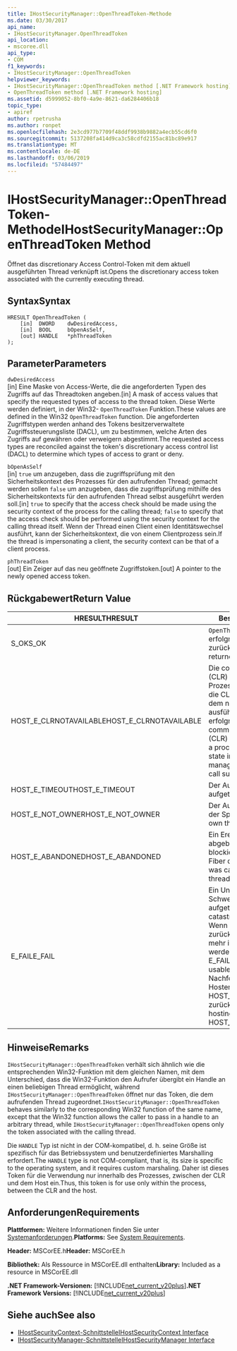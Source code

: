 ```yaml
---
title: IHostSecurityManager::OpenThreadToken-Methode
ms.date: 03/30/2017
api_name:
- IHostSecurityManager.OpenThreadToken
api_location:
- mscoree.dll
api_type:
- COM
f1_keywords:
- IHostSecurityManager::OpenThreadToken
helpviewer_keywords:
- IHostSecurityManager::OpenThreadToken method [.NET Framework hosting]
- OpenThreadToken method [.NET Framework hosting]
ms.assetid: d5999052-8bf0-4a9e-8621-da6284406b18
topic_type:
- apiref
author: rpetrusha
ms.author: ronpet
ms.openlocfilehash: 2e3cd977b7709f48ddf9938b9882a4ecb55cd6f0
ms.sourcegitcommit: 5137208fa414d9ca3c58cdfd2155ac81bc89e917
ms.translationtype: MT
ms.contentlocale: de-DE
ms.lasthandoff: 03/06/2019
ms.locfileid: "57484497"
---
```

# <a name="ihostsecuritymanageropenthreadtoken-method"></a><span data-ttu-id="93004-102">IHostSecurityManager::OpenThreadToken-Methode</span><span class="sxs-lookup"><span data-stu-id="93004-102">IHostSecurityManager::OpenThreadToken Method</span></span>
<span data-ttu-id="93004-103">Öffnet das discretionary Access Control-Token mit dem aktuell ausgeführten Thread verknüpft ist.</span><span class="sxs-lookup"><span data-stu-id="93004-103">Opens the discretionary access token associated with the currently executing thread.</span></span>  
  
## <a name="syntax"></a><span data-ttu-id="93004-104">Syntax</span><span class="sxs-lookup"><span data-stu-id="93004-104">Syntax</span></span>  
  
```  
HRESULT OpenThreadToken (  
    [in]  DWORD    dwDesiredAccess,   
    [in]  BOOL     bOpenAsSelf,   
    [out] HANDLE   *phThreadToken  
);  
```  
  
## <a name="parameters"></a><span data-ttu-id="93004-105">Parameter</span><span class="sxs-lookup"><span data-stu-id="93004-105">Parameters</span></span>  
 `dwDesiredAccess`  
 <span data-ttu-id="93004-106">[in] Eine Maske von Access-Werte, die die angeforderten Typen des Zugriffs auf das Threadtoken angeben.</span><span class="sxs-lookup"><span data-stu-id="93004-106">[in] A mask of access values that specify the requested types of access to the thread token.</span></span> <span data-ttu-id="93004-107">Diese Werte werden definiert, in der Win32- `OpenThreadToken` Funktion.</span><span class="sxs-lookup"><span data-stu-id="93004-107">These values are defined in the Win32 `OpenThreadToken` function.</span></span> <span data-ttu-id="93004-108">Die angeforderten Zugriffstypen werden anhand des Tokens besitzerverwaltete Zugriffssteuerungsliste (DACL), um zu bestimmen, welche Arten des Zugriffs auf gewähren oder verweigern abgestimmt.</span><span class="sxs-lookup"><span data-stu-id="93004-108">The requested access types are reconciled against the token's discretionary access control list (DACL) to determine which types of access to grant or deny.</span></span>  
  
 `bOpenAsSelf`  
 <span data-ttu-id="93004-109">[in] `true` um anzugeben, dass die zugriffsprüfung mit den Sicherheitskontext des Prozesses für den aufrufenden Thread; gemacht werden sollen `false` um anzugeben, dass die zugriffsprüfung mithilfe des Sicherheitskontexts für den aufrufenden Thread selbst ausgeführt werden soll.</span><span class="sxs-lookup"><span data-stu-id="93004-109">[in] `true` to specify that the access check should be made using the security context of the process for the calling thread; `false` to specify that the access check should be performed using the security context for the calling thread itself.</span></span> <span data-ttu-id="93004-110">Wenn der Thread einen Client einen Identitätswechsel ausführt, kann der Sicherheitskontext, die von einem Clientprozess sein.</span><span class="sxs-lookup"><span data-stu-id="93004-110">If the thread is impersonating a client, the security context can be that of a client process.</span></span>  
  
 `phThreadToken`  
 <span data-ttu-id="93004-111">[out] Ein Zeiger auf das neu geöffnete Zugriffstoken.</span><span class="sxs-lookup"><span data-stu-id="93004-111">[out] A pointer to the newly opened access token.</span></span>  
  
## <a name="return-value"></a><span data-ttu-id="93004-112">Rückgabewert</span><span class="sxs-lookup"><span data-stu-id="93004-112">Return Value</span></span>  
  
|<span data-ttu-id="93004-113">HRESULT</span><span class="sxs-lookup"><span data-stu-id="93004-113">HRESULT</span></span>|<span data-ttu-id="93004-114">Beschreibung</span><span class="sxs-lookup"><span data-stu-id="93004-114">Description</span></span>|  
|-------------|-----------------|  
|<span data-ttu-id="93004-115">S_OK</span><span class="sxs-lookup"><span data-stu-id="93004-115">S_OK</span></span>|<span data-ttu-id="93004-116">`OpenThreadToken` wurde erfolgreich zurückgegeben.</span><span class="sxs-lookup"><span data-stu-id="93004-116">`OpenThreadToken` returned successfully.</span></span>|  
|<span data-ttu-id="93004-117">HOST_E_CLRNOTAVAILABLE</span><span class="sxs-lookup"><span data-stu-id="93004-117">HOST_E_CLRNOTAVAILABLE</span></span>|<span data-ttu-id="93004-118">Die common Language Runtime (CLR) wurde nicht in einen Prozess geladen wurde, oder die CLR ist in einem Zustand, in dem nicht verwalteten Code ausführen oder den Aufruf erfolgreich zu verarbeiten.</span><span class="sxs-lookup"><span data-stu-id="93004-118">The common language runtime (CLR) has not been loaded into a process, or the CLR is in a state in which it cannot run managed code or process the call successfully.</span></span>|  
|<span data-ttu-id="93004-119">HOST_E_TIMEOUT</span><span class="sxs-lookup"><span data-stu-id="93004-119">HOST_E_TIMEOUT</span></span>|<span data-ttu-id="93004-120">Der Aufruf ist ein Timeout aufgetreten.</span><span class="sxs-lookup"><span data-stu-id="93004-120">The call timed out.</span></span>|  
|<span data-ttu-id="93004-121">HOST_E_NOT_OWNER</span><span class="sxs-lookup"><span data-stu-id="93004-121">HOST_E_NOT_OWNER</span></span>|<span data-ttu-id="93004-122">Der Aufrufer ist nicht Besitzer der Sperre.</span><span class="sxs-lookup"><span data-stu-id="93004-122">The caller does not own the lock.</span></span>|  
|<span data-ttu-id="93004-123">HOST_E_ABANDONED</span><span class="sxs-lookup"><span data-stu-id="93004-123">HOST_E_ABANDONED</span></span>|<span data-ttu-id="93004-124">Ein Ereignis wurde abgebrochen, während sich der blockierte Thread oder eine Fiber darauf gewartet.</span><span class="sxs-lookup"><span data-stu-id="93004-124">An event was canceled while a blocked thread or fiber was waiting on it.</span></span>|  
|<span data-ttu-id="93004-125">E_FAIL</span><span class="sxs-lookup"><span data-stu-id="93004-125">E_FAIL</span></span>|<span data-ttu-id="93004-126">Ein Unbekannter Schwerwiegender Fehler ist aufgetreten.</span><span class="sxs-lookup"><span data-stu-id="93004-126">An unknown catastrophic failure occurred.</span></span> <span data-ttu-id="93004-127">Wenn eine Methode E_FAIL zurückgibt, ist die CLR nicht mehr im Prozess verwendet werden.</span><span class="sxs-lookup"><span data-stu-id="93004-127">When a method returns E_FAIL, the CLR is no longer usable within the process.</span></span> <span data-ttu-id="93004-128">Nachfolgende Aufrufe zum Hosten der Methoden HOST_E_CLRNOTAVAILABLE zurück.</span><span class="sxs-lookup"><span data-stu-id="93004-128">Subsequent calls to hosting methods return HOST_E_CLRNOTAVAILABLE.</span></span>|  
  
## <a name="remarks"></a><span data-ttu-id="93004-129">Hinweise</span><span class="sxs-lookup"><span data-stu-id="93004-129">Remarks</span></span>  
 <span data-ttu-id="93004-130">`IHostSecurityManager::OpenThreadToken` verhält sich ähnlich wie die entsprechenden Win32-Funktion mit dem gleichen Namen, mit dem Unterschied, dass die Win32-Funktion den Aufrufer übergibt ein Handle an einen beliebigen Thread ermöglicht, während `IHostSecurityManager::OpenThreadToken` öffnet nur das Token, die dem aufrufenden Thread zugeordnet.</span><span class="sxs-lookup"><span data-stu-id="93004-130">`IHostSecurityManager::OpenThreadToken` behaves similarly to the corresponding Win32 function of the same name, except that the Win32 function allows the caller to pass in a handle to an arbitrary thread, while `IHostSecurityManager::OpenThreadToken` opens only the token associated with the calling thread.</span></span>  
  
 <span data-ttu-id="93004-131">Die `HANDLE` Typ ist nicht in der COM-kompatibel, d. h. seine Größe ist spezifisch für das Betriebssystem und benutzerdefiniertes Marshalling erfordert.</span><span class="sxs-lookup"><span data-stu-id="93004-131">The `HANDLE` type is not COM-compliant, that is, its size is specific to the operating system, and it requires custom marshaling.</span></span> <span data-ttu-id="93004-132">Daher ist dieses Token für die Verwendung nur innerhalb des Prozesses, zwischen der CLR und dem Host ein.</span><span class="sxs-lookup"><span data-stu-id="93004-132">Thus, this token is for use only within the process, between the CLR and the host.</span></span>  
  
## <a name="requirements"></a><span data-ttu-id="93004-133">Anforderungen</span><span class="sxs-lookup"><span data-stu-id="93004-133">Requirements</span></span>  
 <span data-ttu-id="93004-134">**Plattformen:** Weitere Informationen finden Sie unter [Systemanforderungen](../../../../docs/framework/get-started/system-requirements.md).</span><span class="sxs-lookup"><span data-stu-id="93004-134">**Platforms:** See [System Requirements](../../../../docs/framework/get-started/system-requirements.md).</span></span>  
  
 <span data-ttu-id="93004-135">**Header:** MSCorEE.h</span><span class="sxs-lookup"><span data-stu-id="93004-135">**Header:** MSCorEE.h</span></span>  
  
 <span data-ttu-id="93004-136">**Bibliothek:** Als Ressource in MSCorEE.dll enthalten</span><span class="sxs-lookup"><span data-stu-id="93004-136">**Library:** Included as a resource in MSCorEE.dll</span></span>  
  
 <span data-ttu-id="93004-137">**.NET Framework-Versionen:** [!INCLUDE[net_current_v20plus](../../../../includes/net-current-v20plus-md.md)]</span><span class="sxs-lookup"><span data-stu-id="93004-137">**.NET Framework Versions:** [!INCLUDE[net_current_v20plus](../../../../includes/net-current-v20plus-md.md)]</span></span>  
  
## <a name="see-also"></a><span data-ttu-id="93004-138">Siehe auch</span><span class="sxs-lookup"><span data-stu-id="93004-138">See also</span></span>
- [<span data-ttu-id="93004-139">IHostSecurityContext-Schnittstelle</span><span class="sxs-lookup"><span data-stu-id="93004-139">IHostSecurityContext Interface</span></span>](../../../../docs/framework/unmanaged-api/hosting/ihostsecuritycontext-interface.md)
- [<span data-ttu-id="93004-140">IHostSecurityManager-Schnittstelle</span><span class="sxs-lookup"><span data-stu-id="93004-140">IHostSecurityManager Interface</span></span>](../../../../docs/framework/unmanaged-api/hosting/ihostsecuritymanager-interface.md)
